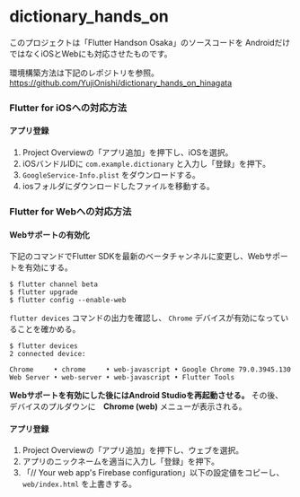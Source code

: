 # dictionary_hands_on

このプロジェクトは「Flutter Handson Osaka」のソースコードを
AndroidだけではなくiOSとWebにも対応させたものです。

環境構築方法は下記のレポジトリを参照。
https://github.com/YujiOnishi/dictionary_hands_on_hinagata

### Flutter for iOSへの対応方法

#### アプリ登録

1. Project Overviewの「アプリ追加」を押下し、iOSを選択。
2. iOSバンドルIDに `com.example.dictionary` と入力し「登録」を押下。
3. `GoogleService-Info.plist` をダウンロードする。
4. iosフォルダにダウンロードしたファイルを移動する。

### Flutter for Webへの対応方法

#### Webサポートの有効化

下記のコマンドでFlutter SDKを最新のベータチャンネルに変更し、Webサポートを有効にする。

```shell
$ flutter channel beta
$ flutter upgrade
$ flutter config --enable-web
```

`flutter devices` コマンドの出力を確認し、 `Chrome` デバイスが有効になっていることを確かめる。

```shell
$ flutter devices
2 connected device:

Chrome     • chrome     • web-javascript • Google Chrome 79.0.3945.130
Web Server • web-server • web-javascript • Flutter Tools
```

**Webサポートを有効にした後にはAndroid Studioを再起動させる。**
その後、 デバイスのプルダウンに　**Chrome (web)** メニューが表示される。

#### アプリ登録

1. Project Overviewの「アプリ追加」を押下し、ウェブを選択。
2. アプリのニックネームを適当に入力し「登録」を押下。
3. 「// Your web app's Firebase configuration」以下の設定値をコピーし、`web/index.html` を上書きする。